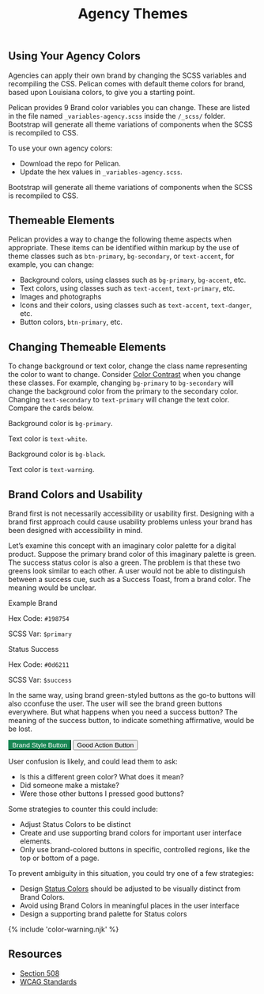 ﻿---
title: Agency Themes
summary: Agencies have opportunity to reflect their own brand using Pelican.
tags: color, agency, brand
layout: guide
eleventyNavigation:
  key: Agency Themes
  parent: Foundation
  order: 4
  excerpt: Agencies have opportunity to reflect their own brand using Pelican.
  img: /img/illustrations/illus-agency-theme.svg
---

## Using Your Agency Colors

Agencies can apply their own brand by changing the SCSS variables and recompiling the CSS. Pelican comes with default theme colors for brand, based upon Louisiana colors, to give you a starting point.

Pelican provides 9 Brand color variables you can change. These are listed in the file named `_variables-agency.scss` inside the `/_scss/` folder. Bootstrap will generate all theme variations of components when the SCSS is recompiled to CSS.

To use your own agency colors:

 - Download the repo for Pelican.
 - Update the hex values in `_variables-agency.scss`. 

Bootstrap will generate all theme variations of components when the SCSS is recompiled to CSS.

## Themeable Elements

Pelican provides a way to change the following theme aspects when appropriate. These items can be identified within markup by the use of theme classes such as `btn-primary`, `bg-secondary`, or `text-accent`, for example, you can change: 

- Background colors, using classes such as `bg-primary`, `bg-accent`, etc.
- Text colors, using classes such as `text-accent`, `text-primary`, etc.
- Images and photographs
- Icons and their colors, using classes such as `text-accent`, `text-danger`, etc.
- Button colors, `btn-primary`, etc.

## Changing Themeable Elements

To change background or text color, change the class name representing the color to want to change. Consider [Color Contrast](/accessibility/color-contrast/) when you change these classes. For example, changing `bg-primary` to `bg-secondary` will change the background color from the primary to the secondary color. Changing `text-secondary` to `text-primary` will change the text color. Compare the cards below.

<div class="mb-5">
  <div class="row">
    <div class="col-12 col-md-6">
      <div class="card bg-primary text-white">
        <div class="card-body">
          <p class="mb">Background color is <code class="text-white">bg-primary</code>.</p>
          <p class="mb-0">Text color is <code class="text-white">text-white</code>.</p>
        </div>
      </div>
    </div>
    <div class="col-12 col-md-6">
      <div class="card bg-black text-warning">
        <div class="card-body">
          <p class="mb">Background color is <code class="text-warning">bg-black</code>.</p>
          <p class="mb-0">Text color is <code class="text-warning">text-warning</code>.</p>
        </div>
      </div>            
    </div>
  </div>
</div>

## Brand Colors and Usability

Brand first is not necessarily accessibility or usability first. Designing with a brand first approach could cause usability problems unless your brand has been designed with accessibility in mind.

Let’s examine this concept with an imaginary color palette for a digital product. Suppose the primary brand color of this imaginary palette is green. The success status color is also a green. The problem is that these two greens look similar to each other. A user would not be able to distinguish between a success cue, such as a Success Toast, from a brand color. The meaning would be unclear.

<div class="row mb-12">
  <div class="col-md-6">
    <div class="card mb-4">
      <div class="py-20 rounded-top" style="background-color: #198754;"></div>
      <div class="card-body">
        <p class="mb-0 fw-bold">Example Brand</p>
        <p class="mb-0">Hex Code: <code>#198754</code></p>
        <p class="mb-0">SCSS Var: <code>$primary</code></p>
      </div>
    </div>
  </div>
  <div class="col-md-6">
    <div class="card mb-4">
      <div class="py-20 bg-success rounded-top"></div>
      <div class="card-body">
        <p class="mb-0 fw-bold">Status Success</p>
        <p class="mb-0">Hex Code: <code>#0d6211</code></p>
        <p class="mb-0">SCSS Var: <code>$success</code></p>
      </div>
    </div>
  </div>
</div>

In the same way, using brand green-styled buttons as the go-to buttons will also cconfuse the user. The user will see the brand green buttons everywhere. But what happens when you need a success button? The meaning of the success button, to indicate something affirmative, would be be lost.

<div class="px-4 mb-5">
  <div class="row">
    <div class="col-12 ">
      <button type="button" class="btn btn-secondary" style="background:#198754; border-color:#198754; color:white;">Brand Style Button</button>
      <button type="button" class="btn btn-success">Good Action Button</button>
    </div>
  </div>
</div>

User confusion is likely, and could lead them to ask:

- Is this a different green color? What does it mean?
- Did someone make a mistake?
- Were those other buttons I pressed good buttons?

Some strategies to counter this could include:

- Adjust Status Colors to be distinct
- Create and use supporting brand colors for important user interface elements.
- Only use brand-colored buttons in specific, controlled regions, like the top or bottom of a page.

To prevent ambiguity in this situation, you could try one of a few strategies:

- Design [Status Colors](/foundation/status-colors/) should be adjusted to be visually distinct from Brand Colors.
- Avoid using Brand Colors in meaningful places in the user interface
- Design a supporting brand palette for Status colors

{% include 'color-warning.njk' %}

## Resources

- <a href="https://www.section508.gov/" target="_blank">Section 508</a>
- <a href="https://www.w3.org/TR/WCAG21/" target="_blank">WCAG Standards</a>
